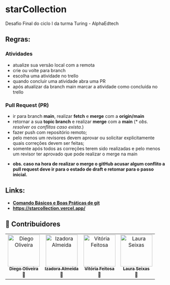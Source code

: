 # starCollection
Desafio Final do ciclo I da turma Turing  - AlphaEdtech

## Regras:

### Atividades
- atualize sua versão local com a remota
- crie ou volte para branch
- escolha uma atividade no trello
- quando concluir uma atividade abra uma PR
- após atualizar da branch main marcar a atividade como concluída no trello

### Pull Request (PR)
- ir para branch **main**, realizar **fetch** e **merge** com a **origin/main**
- retornar a sua **topic branch** e realizar **merge** com a **main** (* *obs. resolver os conflitos caso exista.*)
- fazer push com repositório remoto;
- pelo menos um revisores devem aprovar ou solicitar explicitamente quais correções devem ser feitas;
- somente após todos as correções terem sido realizadas e pelo menos um revisor ter aprovado que pode realizar o merge na main

* **obs. caso na hora de realizar o merge o gitHub acusar algum conflito a pull request deve ir para o estado de draft e retomar para o passo inicial.**

## Links:
- **[Comando Básicos e Boas Práticas de git](https://diegocoliveira.github.io/equipe10-dev-html/index.html)**
- **https://starcollection.vercel.app/**

## 🤝 Contribuidores

<table>
	<tr>
		<td align="center">
			<a href="https://github.com/diegocoliveira"><img src="https://avatars.githubusercontent.com/u/23386722?v=4" width="100px;" alt="Diego Oliveira"/><br /><sub><b>Diego Oliveira</b></sub></a>	<br />🚀<br />
		</td>
		<td align="center">
			<a href="https://github.com/I-zadora"><img src="https://avatars.githubusercontent.com/u/103868580?v=4" width="100px;" alt="Izadora Almeida"/><br /><sub><b>Izadora Almeida</b></sub></a>	<br />🚀<br />
		</td>
		<td align="center">
			<a href="https://github.com/vtfeitosa"><img src="https://avatars.githubusercontent.com/u/101072392?v=4" width="100px;" alt="Vitória Feitosa"/><br /><sub><b>Vitória Feitosa</b></sub></a>	<br />🚀<br />
		</td>
		<td align="center">
			<a href="https://github.com/LauraSeixas"><img src="https://avatars.githubusercontent.com/u/92645879?v=4" width="100px;" alt="Laura Seixas"/><br /><sub><b>Laura Seixas</b></sub></a>	<br />🚀<br />
		</td>
	</tr>
</table>
